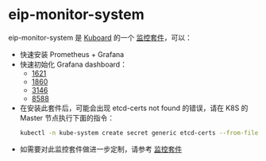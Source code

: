 # eip-monitor-system

eip-monitor-system 是 [Kuboard](https://kuboard.cn) 的一个 [监控套件](https://kuboard.cn/guide/addon/)，可以：
* 快速安装 Prometheus + Grafana
* 快速初始化 Grafana dashboard：
  * [1621](https://grafana.com/grafana/dashboards/1621)
  * [1860](https://grafana.com/grafana/dashboards/1860)
  * [3146](https://grafana.com/grafana/dashboards/3146)
  * [8588](https://grafana.com/grafana/dashboards/8588)
* 在安装此套件后，可能会出现 etcd-certs not found 的错误，请在 K8S 的 Master 节点执行下面的指令：
  ``` sh
  kubectl -n kube-system create secret generic etcd-certs --from-file=/etc/kubernetes/pki/etcd/server.crt --from-file=/etc/kubernetes/pki/etcd/server.key
  ```
* 如需要对此监控套件做进一步定制，请参考 [监控套件](https://kuboard.cn/guide/addon/)
